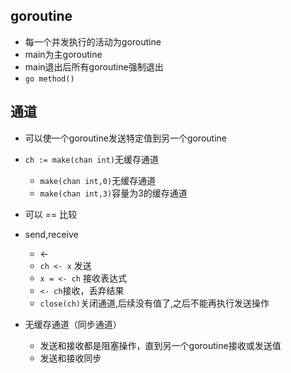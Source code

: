 ## goroutine

+ 每一个并发执行的活动为goroutine
+ main为主goroutine
+ main退出后所有goroutine强制退出
+ `go method()`


## 通道

+ 可以使一个goroutine发送特定值到另一个goroutine
+ `ch := make(chan int)`无缓存通道
    + `make(chan int,0)`无缓存通道
    + `make(chan int,3)`容量为3的缓存通道
+ 可以 == 比较
+ send,receive
    + <-
    + `ch <- x` 发送
    + `x = <- ch` 接收表达式
    + `<- ch`接收，丢弃结果
    + `close(ch)`关闭通道,后续没有值了,之后不能再执行发送操作

+ 无缓存通道（同步通道）
    + 发送和接收都是阻塞操作，直到另一个goroutine接收或发送值
    + 发送和接收同步
